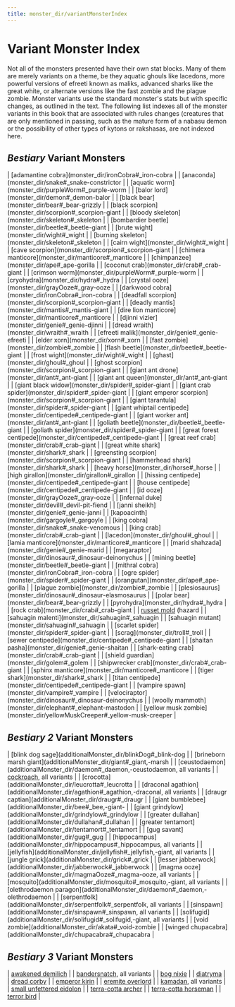 ```yaml
---
title: monster_dir/variantMonsterIndex
---
```

# Variant Monster Index

Not all of the monsters presented have their own stat blocks. Many of them are merely variants on a theme, be they aquatic ghouls like lacedons, more powerful versions of efreeti known as maliks, advanced sharks like the great white, or alternate versions like the fast zombie and the plague zombie. Monster variants use the standard monster's stats but with specific changes, as outlined in the text. The following list indexes all of the monster variants in this book that are associated with rules changes (creatures that are only mentioned in passing, such as the mature form of a nabasu demon or the possibility of other types of kytons or rakshasas, are not indexed here.

## _Bestiary_ Variant Monsters

| [adamantine cobra](monster_dir/ironCobra#_iron-cobra |
| [anaconda](monster_dir/snake#_snake-constrictor |
| [aquatic worm](monster_dir/purpleWorm#_purple-worm |
| [balor lord](monster_dir/demon#_demon-balor |
| [black bear](monster_dir/bear#_bear-grizzly |
| [black scorpion](monster_dir/scorpion#_scorpion-giant |
| [bloody skeleton](monster_dir/skeleton#_skeleton |
| [bombardier beetle](monster_dir/beetle#_beetle-giant |
| [brute wight](monster_dir/wight#_wight |
| [burning skeleton](monster_dir/skeleton#_skeleton |
| [cairn wight](monster_dir/wight#_wight |
| [cave scorpion](monster_dir/scorpion#_scorpion-giant |
| [chimera manticore](monster_dir/manticore#_manticore |
| [chimpanzee](monster_dir/ape#_ape-gorilla |
| [coconut crab](monster_dir/crab#_crab-giant |
| [crimson worm](monster_dir/purpleWorm#_purple-worm |
| [cryohydra](monster_dir/hydra#_hydra |
| [crystal ooze](monster_dir/grayOoze#_gray-ooze |
| [darkwood cobra](monster_dir/ironCobra#_iron-cobra |
| [deadfall scorpion](monster_dir/scorpion#_scorpion-giant |
| [deadly mantis](monster_dir/mantis#_mantis-giant |
| [dire lion manticore](monster_dir/manticore#_manticore |
| [djinni vizier](monster_dir/genie#_genie-djinni |
| [dread wraith](monster_dir/wraith#_wraith |
| [efreeti malik](monster_dir/genie#_genie-efreeti |
| [elder xorn](monster_dir/xorn#_xorn |
| [fast zombie](monster_dir/zombie#_zombie |
| [flash beetle](monster_dir/beetle#_beetle-giant |
| [frost wight](monster_dir/wight#_wight |
| [ghast](monster_dir/ghoul#_ghoul |
| [ghost scorpion](monster_dir/scorpion#_scorpion-giant |
| [giant ant drone](monster_dir/ant#_ant-giant |
| [giant ant queen](monster_dir/ant#_ant-giant |
| [giant black widow](monster_dir/spider#_spider-giant |
| [giant crab spider](monster_dir/spider#_spider-giant |
| [giant emperor scorpion](monster_dir/scorpion#_scorpion-giant |
| [giant tarantula](monster_dir/spider#_spider-giant |
| [giant whiptail centipede](monster_dir/centipede#_centipede-giant |
| [giant worker ant](monster_dir/ant#_ant-giant |
| [goliath beetle](monster_dir/beetle#_beetle-giant |
| [goliath spider](monster_dir/spider#_spider-giant |
| [great forest centipede](monster_dir/centipede#_centipede-giant |
| [great reef crab](monster_dir/crab#_crab-giant |
| [great white shark](monster_dir/shark#_shark |
| [greensting scorpion](monster_dir/scorpion#_scorpion-giant |
| [hammerhead shark](monster_dir/shark#_shark |
| [heavy horse](monster_dir/horse#_horse |
| [high girallon](monster_dir/girallon#_girallon |
| [hissing centipede](monster_dir/centipede#_centipede-giant |
| [house centipede](monster_dir/centipede#_centipede-giant |
| [id ooze](monster_dir/grayOoze#_gray-ooze |
| [infernal duke](monster_dir/devil#_devil-pit-fiend |
| [janni sheikh](monster_dir/genie#_genie-janni |
| [kapoacinth](monster_dir/gargoyle#_gargoyle |
| [king cobra](monster_dir/snake#_snake-venomous |
| [king crab](monster_dir/crab#_crab-giant |
| [lacedon](monster_dir/ghoul#_ghoul |
| [lamia manticore](monster_dir/manticore#_manticore |
| [marid shahzada](monster_dir/genie#_genie-marid |
| [megaraptor](monster_dir/dinosaur#_dinosaur-deinonychus |
| [mining beetle](monster_dir/beetle#_beetle-giant |
| [mithral cobra](monster_dir/ironCobra#_iron-cobra |
| [ogre spider](monster_dir/spider#_spider-giant |
| [orangutan](monster_dir/ape#_ape-gorilla |
| [plague zombie](monster_dir/zombie#_zombie |
| [plesiosaurus](monster_dir/dinosaur#_dinosaur-elasmosaurus |
| [polar bear](monster_dir/bear#_bear-grizzly |
| [pyrohydra](monster_dir/hydra#_hydra |
| [rock crab](monster_dir/crab#_crab-giant |
| [russet mold](monster_dir/vegepygmy#_vegepygmy) (hazard |
| [sahuagin malenti](monster_dir/sahuagin#_sahuagin |
| [sahuagin mutant](monster_dir/sahuagin#_sahuagin |
| [scarlet spider](monster_dir/spider#_spider-giant |
| [scrag](monster_dir/troll#_troll |
| [sewer centipede](monster_dir/centipede#_centipede-giant |
| [shaitan pasha](monster_dir/genie#_genie-shaitan |
| [shark-eating crab](monster_dir/crab#_crab-giant |
| [shield guardian](monster_dir/golem#_golem |
| [shipwrecker crab](monster_dir/crab#_crab-giant |
| [sphinx manticore](monster_dir/manticore#_manticore |
| [tiger shark](monster_dir/shark#_shark |
| [titan centipede](monster_dir/centipede#_centipede-giant |
| [vampire spawn](monster_dir/vampire#_vampire |
| [velociraptor](monster_dir/dinosaur#_dinosaur-deinonychus |
| [woolly mammoth](monster_dir/elephant#_elephant-mastodon |
| [yellow musk zombie](monster_dir/yellowMuskCreeper#_yellow-musk-creeper |

## _Bestiary 2_ Variant Monsters

| [blink dog sage](additionalMonster_dir/blinkDog#_blink-dog |
| [brineborn marsh giant](additionalMonster_dir/giant#_giant,-marsh |
| [ceustodaemon](additionalMonster_dir/daemon#_daemon,-ceustodaemon, all variants |
| [cockroach](additionalMonsters/cockroach#_giant-cockroach-cr-1/2), all variants |
| [crocotta](additionalMonster_dir/leucrotta#_leucrotta |
| [draconal agathion](additionalMonster_dir/agathion#_agathion,-draconal, all variants |
| [draugr captian](additionalMonster_dir/draugr#_draugr |
| [giant bumblebee](additionalMonster_dir/bee#_bee,-giant- |
| [giant grindylow](additionalMonster_dir/grindylow#_grindylow |
| [greater dullahan](additionalMonster_dir/dullahan#_dullahan |
| [greater tentamort](additionalMonster_dir/tentamort#_tentamort |
| [gug savant](additionalMonster_dir/gug#_gug |
| [hippocampus](additionalMonster_dir/hippocampus#_hippocampus, all variants |
| [jellyfish](additionalMonster_dir/jellyfish#_jellyfish,-giant, all variants |
| [jungle grick](additionalMonster_dir/grick#_grick |
| [lesser jabberwock](additionalMonster_dir/jabberwock#_jabberwock |
| [magma ooze](additionalMonster_dir/magmaOoze#_magma-ooze, all variants |
| [mosquito](additionalMonster_dir/mosquito#_mosquito,-giant, all variants |
| [olethrodaemon paragon](additionalMonster_dir/daemon#_daemon,-olethrodaemon |
| [serpentfolk](additionalMonster_dir/serpentfolk#_serpentfolk, all variants |
| [sinspawn](additionalMonster_dir/sinspawn#_sinspawn, all variants |
| [solifugid](additionalMonster_dir/solifugid#_solifugid,-giant, all variants |
| [void zombie](additionalMonster_dir/akata#_void-zombie |
| [winged chupacabra](additionalMonster_dir/chupacabra#_chupacabra |

## _Bestiary 3_ Variant Monsters

| [awakened demilich](bestiary3/demilich#_awakened-demiliches) |
| [bandersnatch](bestiary3/bandersnatch#_bandersnatch), all variants |
| [bog nixie](bestiary3/nixie#_bog-nixies) |
| [diatryma](bestiary3/axeBeak#_axe-beak) |
| [dread corby](bestiary3/direCorby#_dire-corby) |
| [emperor kirin](bestiary3/kirin#_kirin) |
| [eremite overlord](bestiary3/kyton#_eremite-overlords) |
| [kamadan](bestiary3/kamadan#_kamadan), all variants |
| [small unfettered eidolon](bestiary3/eidolon#_eidolon,-unfettered) |
| [terra-cotta archer](bestiary3/terraCottaSoldier#_terra-cotta-soldier) |
| [terra-cotta horseman](bestiary3/terraCottaSoldier#_terra-cotta-soldier) |
| [terror bird](bestiary3/axeBeak#_axe-beak) |

